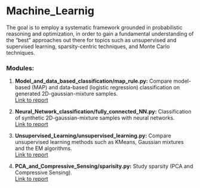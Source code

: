 # Machine_Learnig
The goal is to employ a systematic framework grounded in probabilistic reasoning and optimization, in order to gain a fundamental understanding of the “best” approaches out there for topics such as unsupervised and supervised learning, sparsity-centric techniques, and Monte Carlo techniques.

### Modules:

1. **Model_and_data_based_classification/map_rule.py:** Compare model-based (MAP) and data-based (logistic regression) classification on generated 2D-gaussian-mixture samples. \
[Link to report](https://github.com/ivanfarevalo/Machine_Learnig/blob/master/Model_and_data_based_classification/Ivan_Arevalo_HW1.pdf)

2. **Neural_Network_classification/fully_connected_NN.py:** Classification of synthetic 2D-gaussian-mixture samples with neural networks. \
[Link to report](https://github.com/ivanfarevalo/Machine_Learnig/blob/master/Model_and_data_based_classification/ECE283_report.pdf)

3. **Unsupervised_Learning/unsupervised_learning.py:** Compare unsupervised learning methods such as KMeans, Gaussian mixtures and the EM algorithms. \
[Link to report](https://github.com/ivanfarevalo/Machine_Learnig/blob/master/Model_and_data_based_classification/ECE283_Hw3_Report.pdf)

4. **PCA_and_Compressive_Sensing/sparisity.py:** Study sparsity (PCA and Compressive Sensing). \
[Link to report](https://github.com/ivanfarevalo/Machine_Learnig/blob/master/Model_and_data_based_classification/ECE283_Report.pdf)
